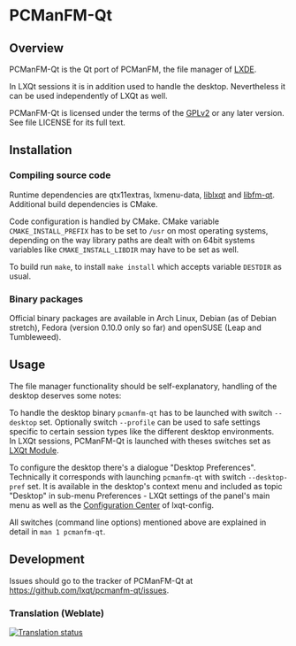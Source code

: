 # PCManFM-Qt

## Overview

PCManFM-Qt is the Qt port of PCManFM, the file manager of [LXDE](https://lxde.org).

In LXQt sessions it is in addition used to handle the desktop. Nevertheless it 
can be used independently of LXQt as well.

PCManFM-Qt is licensed under the terms of the 
[GPLv2](https://www.gnu.org/licenses/gpl-2.0.en.html) or any later version. See 
file LICENSE for its full text.   

## Installation

### Compiling source code

Runtime dependencies are qtx11extras, lxmenu-data,
[liblxqt](https://github.com/lxqt/liblxqt) and
[libfm-qt](https://github.com/lxqt/libfm-qt).
Additional build dependencies is CMake.

Code configuration is handled by CMake. CMake variable `CMAKE_INSTALL_PREFIX` 
has to be set to `/usr` on most operating systems, depending on the way library 
paths are dealt with on 64bit systems variables like `CMAKE_INSTALL_LIBDIR` may 
have to be set as well.   

To build run `make`, to install `make install` which accepts variable `DESTDIR` 
as usual.

### Binary packages

Official binary packages are available in Arch Linux, Debian (as of Debian stretch), 
Fedora (version 0.10.0 only so far) and openSUSE (Leap and Tumbleweed).   

## Usage

The file manager functionality should be self-explanatory, handling of the 
desktop deserves some notes:

To handle the desktop binary `pcmanfm-qt` has to be launched with switch 
`--desktop` set. Optionally switch `--profile` can be used to safe settings 
specific to certain session types like the different desktop environments.   
In LXQt sessions, PCManFM-Qt is launched with theses switches set as 
[LXQt Module](https://github.com/lxqt/lxqt-session#lxqt-modules).   

To configure the desktop there's a dialogue "Desktop Preferences". Technically 
it corresponds with launching `pcmanfm-qt` with switch `--desktop-pref` set. It 
is available in the desktop's context menu and included as topic "Desktop" in 
sub-menu Preferences - LXQt settings of the panel's main menu as well as the 
[Configuration Center](https://github.com/lxqt/lxqt-config#configuration-center) 
of lxqt-config.   

All switches (command line options) mentioned above are explained in detail in
`man 1 pcmanfm-qt`.   

## Development

Issues should go to the tracker of PCManFM-Qt at https://github.com/lxqt/pcmanfm-qt/issues.


### Translation (Weblate)

<a href="https://weblate.lxqt.org/projects/lxqt/pcmanfm-qt/">
<img src="https://weblate.lxqt.org/widgets/lxqt/-/pcmanfm-qt/multi-auto.svg" alt="Translation status" />
</a>
